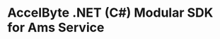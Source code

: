 [//]: # (This code is generated by tool. DO NOT EDIT.)

# AccelByte .NET (C#) Modular SDK for Ams Service